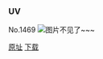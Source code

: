 ### UV
No.1469
![图片不见了~~~](https://imgs.xkcd.com/comics/uv.png)

[原址](https://xkcd.com//1469) [下载](https://imgs.xkcd.com/comics/uv.png)

